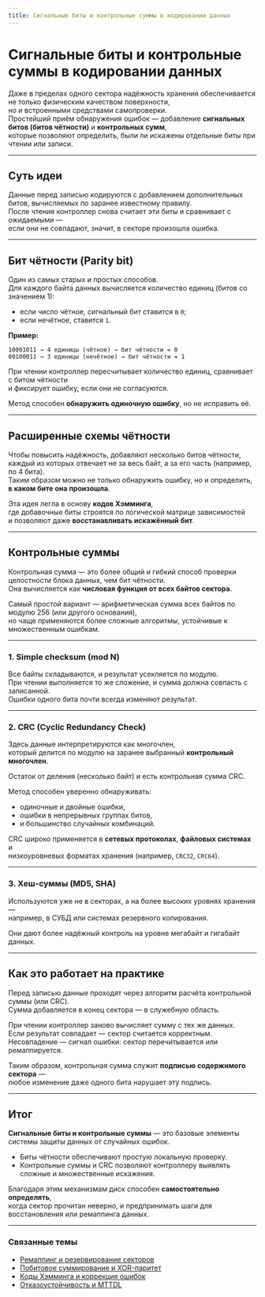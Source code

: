 ```yaml
---
title: Сигнальные биты и контрольные суммы в кодировании данных
---
```


# Сигнальные биты и контрольные суммы в кодировании данных


Даже в пределах одного сектора надёжность хранения обеспечивается не только физическим качеством поверхности,  
но и встроенными средствами самопроверки.  
Простейший приём обнаружения ошибок — добавление **сигнальных битов (битов чётности)** и **контрольных сумм**,  
которые позволяют определить, были ли искажены отдельные биты при чтении или записи.

---

## Суть идеи

Данные перед записью кодируются с добавлением дополнительных битов, вычисляемых по заранее известному правилу.  
После чтения контроллер снова считает эти биты и сравнивает с ожидаемыми —  
если они не совпадают, значит, в секторе произошла ошибка.

---

## Бит чётности (Parity bit)

Один из самых старых и простых способов.  
Для каждого байта данных вычисляется количество единиц (битов со значением 1):

- если число чётное, сигнальный бит ставится в `0`;  
- если нечётное, ставится `1`.

**Пример:**
```
10001011 → 4 единицы (чётное) → бит чётности = 0
00100011 → 3 единицы (нечётное) → бит чётности = 1
```

При чтении контроллер пересчитывает количество единиц, сравнивает с битом чётности  
и фиксирует ошибку, если они не согласуются.  

Метод способен **обнаружить одиночную ошибку**, но не исправить её.

---

## Расширенные схемы чётности

Чтобы повысить надёжность, добавляют несколько битов чётности,  
каждый из которых отвечает не за весь байт, а за его часть (например, по 4 бита).  
Таким образом можно не только обнаружить ошибку, но и определить, **в каком бите она произошла**.  

Эта идея легла в основу **кодов Хэмминга**,  
где добавочные биты строятся по логической матрице зависимостей  
и позволяют даже **восстанавливать искажённый бит**.

---

## Контрольные суммы

Контрольная сумма — это более общий и гибкий способ проверки целостности блока данных, чем бит чётности.  
Она вычисляется как **числовая функция от всех байтов сектора**.  

Самый простой вариант — арифметическая сумма всех байтов по модулю 256 (или другого основания),  
но чаще применяются более сложные алгоритмы, устойчивые к множественным ошибкам.

---

### 1. Simple checksum (mod N)

Все байты складываются, и результат усекляется по модулю.  
При чтении выполняется то же сложение, и сумма должна совпасть с записанной.  
Ошибки одного бита почти всегда изменяют результат.

---

### 2. CRC (Cyclic Redundancy Check)

Здесь данные интерпретируются как многочлен,  
который делится по модулю на заранее выбранный **контрольный многочлен**.  

Остаток от деления (несколько байт) и есть контрольная сумма CRC.  

Метод способен уверенно обнаруживать:

- одиночные и двойные ошибки,  
- ошибки в непрерывных группах битов,  
- и большинство случайных комбинаций.  

CRC широко применяется в **сетевых протоколах**, **файловых системах** и  
низкоуровневых форматах хранения (например, `CRC32`, `CRC64`).

---

### 3. Хеш-суммы (MD5, SHA)

Используются уже не в секторах, а на более высоких уровнях хранения —  
например, в СУБД или системах резервного копирования.  

Они дают более надёжный контроль на уровне мегабайт и гигабайт данных.

---

## Как это работает на практике

Перед записью данные проходят через алгоритм расчёта контрольной суммы (или CRC).  
Сумма добавляется в конец сектора — в служебную область.  

При чтении контроллер заново вычисляет сумму с тех же данных.  
Если результат совпадает — сектор считается корректным.  
Несовпадение — сигнал ошибки: сектор перечитывается или ремаппируется.  

Таким образом, контрольная сумма служит **подписью содержимого сектора** —  
любое изменение даже одного бита нарушает эту подпись.

---

## Итог

**Сигнальные биты и контрольные суммы** — это базовые элементы системы защиты данных от случайных ошибок.  

- Биты чётности обеспечивают простую локальную проверку.  
- Контрольные суммы и CRC позволяют контроллеру выявлять сложные и множественные искажения.  

Благодаря этим механизмам диск способен **самостоятельно определять**,  
когда сектор прочитан неверно, и предпринимать шаги для восстановления или ремаппинга данных.

---

### Связанные темы

- [Ремаппинг и резервирование секторов](/Nodes/DataManagement_and_Storage/Storage/Redundancy/Remapping_and_SectorSparing.md)  
- [Побитовое суммирование и XOR-паритет](/Nodes/DataManagement_and_Storage/Storage/Redundancy/Parity_and_XOR.md)  
- [Коды Хэмминга и коррекция ошибок](/Nodes/DataManagement_and_Storage/Storage/FaultTolerance/ErrorCorrection.md)  
- [Отказоустойчивость и MTTDL](/Nodes/DataManagement_and_Storage/Storage/FaultTolerance/MTBF_and_MTTDL.md)


